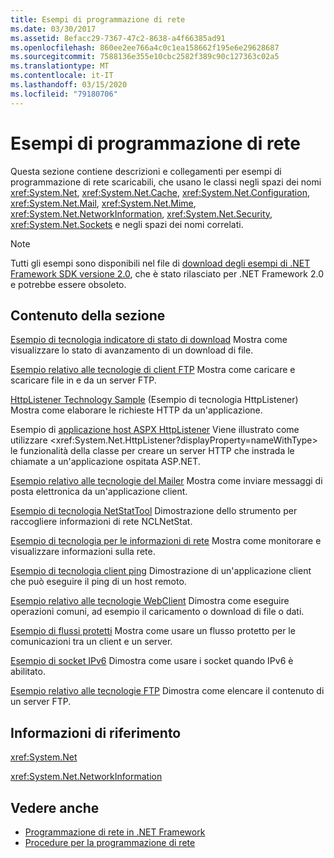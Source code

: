 ```yaml
---
title: Esempi di programmazione di rete
ms.date: 03/30/2017
ms.assetid: 8efacc29-7367-47c2-8638-a4f66385ad91
ms.openlocfilehash: 860ee2ee766a4c0c1ea158662f195e6e29628687
ms.sourcegitcommit: 7588136e355e10cbc2582f389c90c127363c02a5
ms.translationtype: MT
ms.contentlocale: it-IT
ms.lasthandoff: 03/15/2020
ms.locfileid: "79180706"
---
```

# <a name="network-programming-samples"></a>Esempi di programmazione di rete
Questa sezione contiene descrizioni e collegamenti per esempi di programmazione di rete scaricabili, che usano le classi negli spazi dei nomi <xref:System.Net>, <xref:System.Net.Cache>, <xref:System.Net.Configuration>, <xref:System.Net.Mail>, <xref:System.Net.Mime>, <xref:System.Net.NetworkInformation>, <xref:System.Net.Security>, <xref:System.Net.Sockets> e negli spazi dei nomi correlati.
  
> [!NOTE]
> Tutti gli esempi sono disponibili nel file di [download degli esempi di .NET Framework SDK versione 2.0](https://www.microsoft.com/download/confirmation.aspx?id=22181), che è stato rilasciato per .NET Framework 2.0 e potrebbe essere obsoleto.

## <a name="in-this-section"></a>Contenuto della sezione  
 [Esempio di tecnologia indicatore di stato di download](https://docs.microsoft.com/previous-versions/dotnet/netframework-3.0/t8w6294a(v=vs.85))  
 Mostra come visualizzare lo stato di avanzamento di un download di file.  
  
 [Esempio relativo alle tecnologie di client FTP](https://docs.microsoft.com/previous-versions/dotnet/netframework-3.0/b7810t5c(v=vs.85))  
 Mostra come caricare e scaricare file in e da un server FTP.  
  
 [HttpListener Technology Sample](https://docs.microsoft.com/previous-versions/dotnet/netframework-3.0/y7cbb2y2(v=vs.85)) (Esempio di tecnologia HttpListener)  
 Mostra come elaborare le richieste HTTP da un'applicazione.  

 Esempio di [applicazione host ASPX HttpListener](https://docs.microsoft.com/previous-versions/visualstudio/visual-studio-2008/dd767375(v%3dvs.90)) Viene illustrato come utilizzare <xref:System.Net.HttpListener?displayProperty=nameWithType> le funzionalità della classe per creare un server HTTP che instrada le chiamate a un'applicazione ospitata ASP.NET.
  
 [Esempio relativo alle tecnologie del Mailer](https://docs.microsoft.com/previous-versions/dotnet/netframework-3.0/whw7xbk2(v=vs.85))  
 Mostra come inviare messaggi di posta elettronica da un'applicazione client.  
  
 [Esempio di tecnologia NetStatTool](https://docs.microsoft.com/previous-versions/dotnet/netframework-3.0/ks32hs88(v=vs.85))  
 Dimostrazione dello strumento per raccogliere informazioni di rete NCLNetStat.  
  
 [Esempio di tecnologia per le informazioni di rete](https://docs.microsoft.com/previous-versions/dotnet/netframework-3.0/2xatedhd(v=vs.85))  
 Mostra come monitorare e visualizzare informazioni sulla rete.  
  
 [Esempio di tecnologia client ping](https://docs.microsoft.com/previous-versions/dotnet/netframework-3.0/5253acs7(v=vs.85))  
 Dimostrazione di un'applicazione client che può eseguire il ping di un host remoto.  
  
 [Esempio relativo alle tecnologie WebClient](https://docs.microsoft.com/previous-versions/dotnet/netframework-3.0/fxk992zc(v=vs.85))  
 Dimostra come eseguire operazioni comuni, ad esempio il caricamento o download di file o dati.  
  
 [Esempio di flussi protetti](https://docs.microsoft.com/previous-versions/dotnet/netframework-3.0/ms180980(v=vs.85))  
 Mostra come usare un flusso protetto per le comunicazioni tra un client e un server.  
  
 [Esempio di socket IPv6](https://docs.microsoft.com/previous-versions/dotnet/netframework-3.0/ms180981(v=vs.85))  
 Dimostra come usare i socket quando IPv6 è abilitato.  
  
 [Esempio relativo alle tecnologie FTP](https://docs.microsoft.com/previous-versions/dotnet/netframework-3.0/ms233623(v=vs.85))  
 Dimostra come elencare il contenuto di un server FTP.  

## <a name="reference"></a>Informazioni di riferimento  
 <xref:System.Net>  
  
 <xref:System.Net.NetworkInformation>  
  
## <a name="see-also"></a>Vedere anche

- [Programmazione di rete in .NET Framework](index.md)
- [Procedure per la programmazione di rete](network-programming-how-to-topics.md)
